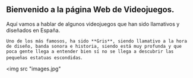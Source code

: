 ## Bienvenido a la página Web de Videojuegos.

Aquí vamos a hablar de algunos videojuegos que han sido llamativos y diseñados en España.

`Uno de los más famosos, ha sido **Gris**, siendo llamativo a la hora de diseño, banda sonora e historia, siendo está muy profunda y que poca gente llega a entender bien sí no se llega a descubrir las pequeñas estatuas escondidas`.

<img src "images.jpg"
